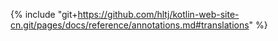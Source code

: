 {% include "git+https://github.com/hltj/kotlin-web-site-cn.git/pages/docs/reference/annotations.md#translations" %}
